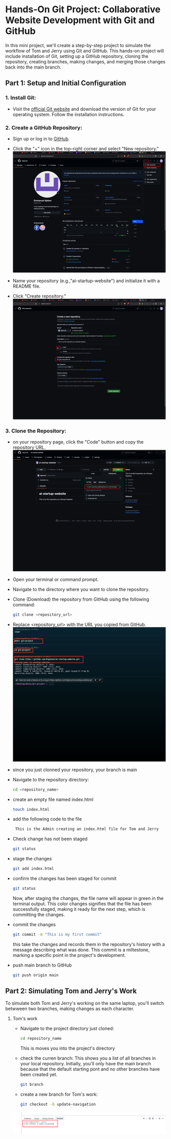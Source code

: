 # Hands-On Git Project: Collaborative Website Development with Git and GitHub

In this mini project, we'll create a step-by-step project to simulate the workflow of Tom and Jerry using Git and GitHub. This hands-on project will include installation of Git, setting up a GitHub repository, cloning the repository, creating branches, making changes, and merging those changes back into the main branch.

## Part 1: Setup and Initial Configuration

### 1. Install Git:

- Visit the [official Git website](https://git-scm.com/) and download the version of Git for your operating system. Follow the installation instructions.

### 2. Create a GitHub Repository:

- Sign up or log in to [GitHub](https://github.com).
- Click the "+" icon in the top-right corner and select "New repository."
![image](img/creating%20a%20new%20repo.png)

- Name your repository (e.g.,"ai-startup-website") and initialize it with a README file.
- Click "Create repository."
![image](img/new%20repot%20created.png)

### 3. Clone the Repository:
- on your repository page, click the "Code" button and copy the repository URL.
![image](img/cloning%20repo%20image.png)
- Open your terminal or command prompt.
- Navigate to the directory where you want to clone the repository.
- Clone (Download) the repository from GitHub using the following command:
    ```bash
    git clone <repository_url>
    ```
- Replace <repository_url> with the URL you copied from GitHub.
    ![image](img/clone%20repo%20from%20terminal.png)
- since you just clonned your repository, your branch is main
- Navigate to the repository directory:
    ```bash
    cd <repository_name>
    ```
- create an empty file named index.html
    ```bash
    touch index.html
    ```
- add the following code to the file
    ```bash
     This is the Admin creating an index.html file for Tom and Jerry
 
- Check change has not been staged
    ```bash
    git status
    ```
- stage the changes
    ```bash
    git add index.html
    ```
- confirm the changes has been staged for commit
    ```bash
    git status
    ```
    Now, after staging the changes, the file name will appear in green in the terminal output. This color changes signifies that the file has been successfully staged, making it ready for the next step, which is committing the changes.
- commit the changes
    ```bash
    git commit -m "This is my first commit"
    ```
    this take the changes and records them in the repository's history with a message describing what was done. This commit is a miltestone, marking a specific point in the project's development.

- push main branch to GitHub
    ```bash
    git push origin main
    ```
## Part 2: Simulating Tom and Jerry's Work

To simulate both Tom and Jerry's working on the same laptop, you'll switch betwween two branches, making changes as each character.
1. Tom's work   

    - Navigate to the project directory just cloned:    
        ```bash
        cd repository_name
        ```
        This is moves you into the project's directory

    - check the curren branch: This shows you a list of all branches in your local repository. Initially, you'll only have the main branch because that the default starting pont and no other branches have been created yet.
        ```bash
        git branch
        ```
    - create a new branch for Tom's work:
        ```bash
        git checkout -b update-navigation
        ```
    ![image](img/creating%20a%20new%20branch%20for%20tom's%20work.png)
